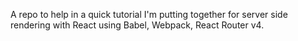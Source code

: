 A repo to help in a quick tutorial I'm putting together for server side rendering with React using Babel, Webpack, React Router v4.

